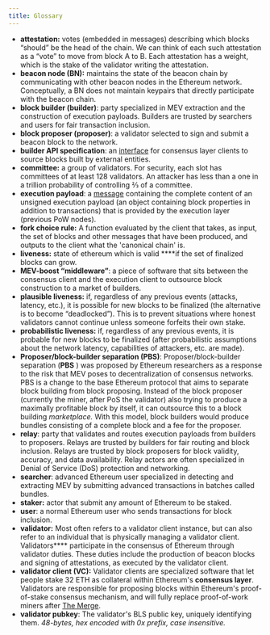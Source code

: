 ```yaml
---
title: Glossary
---
```



- **attestation:** votes (embedded in messages) describing which blocks “should” be the head of the chain. We can think of each such attestation as a “vote” to move from block A to B. Each attestation has a weight, which is the stake of the validator writing the attestation.
- **beacon node (BN):** maintains the state of the beacon chain by communicating with other beacon nodes in the Ethereum network. Conceptually, a BN does not maintain keypairs that directly participate with the beacon chain.
- **block builder (builder)**: party specialized in MEV extraction and the construction of execution payloads. Builders are trusted by searchers and users for fair transaction inclusion.
- **block proposer (proposer)**: a validator selected to sign and submit a beacon block to the network.
- **builder API specification**: an [interface](https://github.com/ethereum/builder-specs) for consensus layer clients to source blocks built by external entities. 
- **committee:** a group of validators. For security, each slot has committees of at least 128 validators. An attacker has less than a one in a trillion probability of controlling 2⁄3 of a committee.
- **execution payload**: a [message](https://github.com/ethereum/consensus-specs/blob/a45ee9bf5b1fde766d69e551a6b1a21fe2531734/specs/merge/beacon-chain.md#executionpayload) containing the complete content of an unsigned execution payload (an object containing block properties in addition to transactions) that is provided by the execution layer (previous PoW nodes).
- **fork choice rule:** A function evaluated by the client that takes, as input, the set of blocks and other messages that have been produced, and outputs to the client what the 'canonical chain' is.
- **liveness:** state of ethereum which is valid ****if the set of finalized blocks can grow.
- **MEV-boost “middleware”**: a piece of software that sits between the consensus client and the execution client to outsource block construction to a market of builders.
- **plausible liveness:** if, regardless of any previous events (attacks, latency, etc.), it is possible for new blocks to be finalized (the alternative is to become “deadlocked”). This is to prevent situations where honest validators cannot continue unless someone forfeits their own stake.
- **probabilistic liveness:** if, regardless of any previous events, it is probable for new
blocks to be finalized (after probabilistic assumptions about the network latency, capabilities of attackers, etc. are made).
- **Proposer/block-builder separation (PBS)**: Proposer/block-builder separation (**PBS**
) was proposed by Ethereum researchers as a response to the risk that MEV poses to decentralization of consensus networks. PBS is a change to the base Ethereum protocol that aims to separate block building from block proposing. Instead of the block proposer (currently the miner, after PoS the validator) also trying to produce a maximally profitable block by itself, it can outsource this to a block building *marketplace.* With this model, block builders would produce bundles consisting of a complete block and a fee for the proposer.
- **relay**: party that validates and routes execution payloads from builders to proposers. Relays are trusted by builders for fair routing and block inclusion. Relays are trusted by block proposers for block validity, accuracy, and data availability. Relay actors are often specialized in Denial of Service (DoS) protection and networking.
- **searcher**: advanced Ethereum user specialized in detecting and extracting MEV by submitting advanced transactions in batches called bundles.
- **staker:** actor that submit any amount of Ethereum to be staked.
- **user**: a normal Ethereum user who sends transactions for block inclusion.
- **validator:** Most often refers to a validator client instance, but can also refer to an individual that is physically managing a validator client. Validators**** participate in the consensus of Ethereum through validator duties. These duties include the production of beacon blocks and signing of attestations, as executed by the validator client.
- **validator client (VC):** Validator clients are specialized software that let people stake 32 ETH as collateral within Ethereum's **consensus layer**. Validators are responsible for proposing blocks within Ethereum's proof-of-stake consensus mechanism, and will fully replace proof-of-work miners after [The Merge](https://ethereum.org/en/upgrades/merge/).
- **validator pubkey**: The validator's BLS public key, uniquely identifying them. *48-bytes, hex encoded with 0x prefix, case insensitive.*
